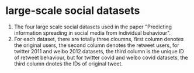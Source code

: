# large-scale social datasets
1. The four large scale social datasets used in the paper "Predicting information spreading in social media from individual
behaviour".
2. For each dataset, there are totally three cloumns, first column denotes the original users, the second column denotes the retweet users, for twitter 2011 and weibo 2012 datasets, the third column is the unique ID of retweet behaviour, but for twitter covid and weibo covid datasets, the third column dnotes the IDs of original tweet.
